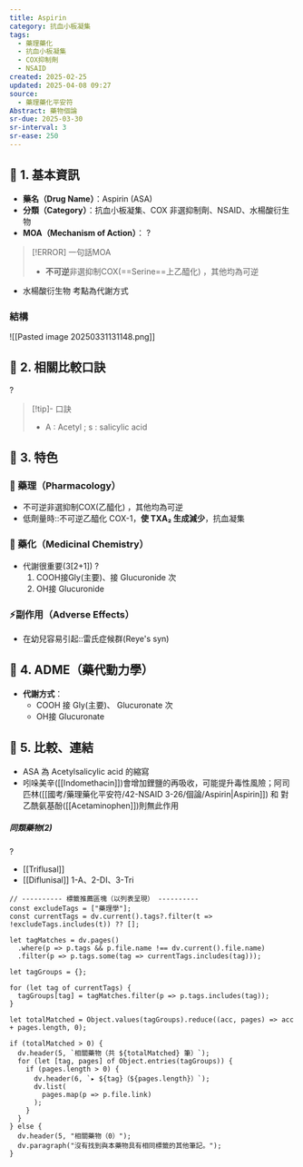 ```yaml
---
title: Aspirin
category: 抗血小板凝集
tags:
  - 藥理藥化
  - 抗血小板凝集
  - COX抑制劑
  - NSAID
created: 2025-02-25
updated: 2025-04-08 09:27
source:
  - 藥理藥化平安符
Abstract: 藥物個論
sr-due: 2025-03-30
sr-interval: 3
sr-ease: 250
---
```

## 🔹 1. 基本資訊
- **藥名（Drug Name）**：Aspirin (ASA)
- **分類（Category）**：抗血小板凝集、COX 非選抑制劑、NSAID、水楊酸衍生物
- **MOA（Mechanism of Action）**：
?
> [!ERROR] 一句話MOA
> - **不可逆**非選抑制COX(==Serine==上乙醯化) ，其他均為可逆
- 水楊酸衍生物 考點為代謝方式 

### 結構
![[Pasted image 20250331131148.png]]


## 🔹 2. 相關比較口訣
?
> [!tip]- 口訣
> - A : Acetyl ; s : salicylic acid 

## 🔹 3. 特色
### 🧪 藥理（Pharmacology）
- 不可逆非選抑制COX(乙醯化) ，其他均為可逆
- 低劑量時::不可逆乙醯化 COX-1，**使 TXA₂ 生成減少**，抗血凝集 

### 🧬 藥化（Medicinal Chemistry）

- 代謝很重要(3[2+1])
?
	1. COOH接Gly(主要)、接 Glucuronide 次
	2. OH接 Glucuronide 


### ⚡副作用（Adverse Effects）

- 在幼兒容易引起::雷氏症候群(Reye's syn) 

## 🔹 4. ADME（藥代動力學）
- **代謝方式**：
	- COOH 接 Gly(主要)、 Glucuronate 次
	- OH接 Glucuronate
## 🔹 5. 比較、連結
- ASA 為 Acetylsalicylic acid 的縮寫
- 吲哚美辛([[Indomethacin]])會增加鋰鹽的再吸收，可能提升毒性風險；阿司匹林([[國考/藥理藥化平安符/42-NSAID 3-26/個論/Aspirin|Aspirin]]) 和 對乙酰氨基酚([[Acetaminophen]])則無此作用



##### 同類藥物(2)
?
- [[Triflusal]]
- [[Diflunisal]] 
1-A、2-DI、3-Tri  


```dataviewjs
// ---------- 標籤推薦區塊（以列表呈現） ----------
const excludeTags = ["藥理學"];
const currentTags = dv.current().tags?.filter(t => !excludeTags.includes(t)) ?? [];

let tagMatches = dv.pages()
  .where(p => p.tags && p.file.name !== dv.current().file.name)
  .filter(p => p.tags.some(tag => currentTags.includes(tag)));

let tagGroups = {};

for (let tag of currentTags) {
  tagGroups[tag] = tagMatches.filter(p => p.tags.includes(tag));
}

let totalMatched = Object.values(tagGroups).reduce((acc, pages) => acc + pages.length, 0);

if (totalMatched > 0) {
  dv.header(5, `相關藥物（共 ${totalMatched} 筆）`);
  for (let [tag, pages] of Object.entries(tagGroups)) {
    if (pages.length > 0) {
      dv.header(6, `▸ ${tag}（${pages.length}）`);
      dv.list(
        pages.map(p => p.file.link)
      );
    }
  }
} else {
  dv.header(5, "相關藥物（0）");
  dv.paragraph("沒有找到與本藥物具有相同標籤的其他筆記。");
}

````
<!--SR:!2025-04-15,14,290-->